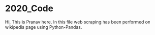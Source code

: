 # 2020_Code
Hi,
This is Pranav here. In this file web scraping has been performed on wikipedia page using Python-Pandas.
